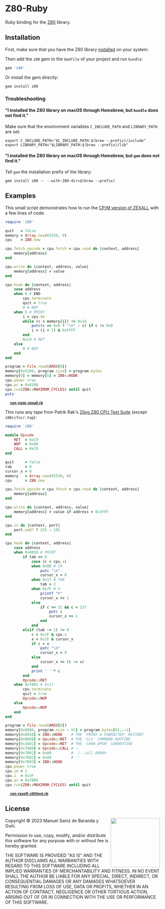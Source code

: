 # Z80-Ruby

Ruby binding for the [Z80](https://github.com/redcode/Z80) library.

## Installation

First, make sure that you have the Z80 library [installed](https://github.com/redcode/Z80#installation) on your system.

Then add the `z80` gem to the `Gemfile` of your project and run `bundle`:

```ruby
gem 'z80'
```

Or install the gem directly:

```shell
gem install z80
```

### Troubleshooting

#### "I installed the Z80 library on macOS through Homebrew, but `bundle` does not find it."

Make sure that the environment variables `C_INCLUDE_PATH` and `LIBRARY_PATH` are set:

```shell
export C_INCLUDE_PATH="$C_INCLUDE_PATH:$(brew --prefix)/include"
export LIBRARY_PATH="$LIBRARY_PATH:$(brew --prefix)/lib"
```

#### "I installed the Z80 library on macOS through Homebrew, but `gem` does not find it."

Tell `gem` the installation prefix of the library:

```shell
gem install z80 -- --with-Z80-dir=$(brew --prefix)
```

## Examples

This small script demonstrates how to run the [CP/M version of ZEXALL](https://github.com/redcode/Z80/wiki/Z80-Instruction-Set-Exerciser) with a few lines of code:

```ruby
require 'z80'

quit   = false
memory = Array.new(65536, 0)
cpu    = Z80.new

cpu.fetch_opcode = cpu.fetch = cpu.read do |context, address|
	memory[address]
end

cpu.write do |context, address, value|
	memory[address] = value
end

cpu.hook do |context, address|
	case address
	when 0 # END
		cpu.terminate
		quit = true
		0 # NOP
	when 5 # PRINT
		i = cpu.de
		while (c = memory[i]) != 0x24
			putc(c == 0xA ? "\n" : c) if c != 0xD
			i = (i + 1) & 0xFFFF
		end
		0xC9 # RET
	else
		0 # NOP
	end
end

program = File.read(ARGV[0])
memory[0x0100, program.size] = program.bytes
memory[0] = memory[5] = Z80::HOOK
cpu.power true
cpu.pc = 0x0100
cpu.run(Z80::MAXIMUM_CYCLES) until quit
puts
```

<sup>**[<sub><img src="https://zxe.io/software/Z80/assets/images/ruby-icon.svg" height="14"></sub> run-yaze-zexall.rb](https://zxe.io/software/Z80/scripts/run-yaze-zexall.rb)**</sup>

This runs any tape from Patrik Rak's [Zilog Z80 CPU Test Suite](https://github.com/raxoft/z80test) (except `z80ccfscr.tap`):

```ruby
require 'z80'

module Opcode
	RET  = 0xC9
	NOP  = 0x00
	CALL = 0xCD
end

quit     = false
tab      = 0
cursor_x = 0
memory   = Array.new(65536, 0)
cpu      = Z80.new

cpu.fetch_opcode = cpu.fetch = cpu.read do |context, address|
	memory[address]
end

cpu.write do |context, address, value|
	memory[address] = value if address > 0x3FFF
end

cpu.in do |context, port|
	port.odd? ? 255 : 191
end

cpu.hook do |context, address|
	case address
	when 0x0010 # PRINT
		if tab == 0
			case (c = cpu.a)
			when 0x0D # CR
				putc "\n"
				cursor_x = 0
			when 0x17 # TAB
				tab = 2
			when 0x7F # ©
				printf "©"
				cursor_x += 1
			else
				if c >= 32 && c < 127
					putc c
					cursor_x += 1
				end
			end
		elsif (tab -= 1) != 0
			c = 0x1F & cpu.a
			x = 0x1F & cursor_x
			if c < x
				putc "\n"
				cursor_x = 0
			else
				cursor_x += (c -= x)
			end
			print ' ' * c
		end
		Opcode::RET
	when 0x7003 # Exit
		cpu.terminate
		quit = true
		Opcode::NOP
	else
		Opcode::NOP
	end
end

program = File.read(ARGV[0])
memory[0x8000, program.size - 91] = program.bytes[91..-1]
memory[0x0010] = Z80::HOOK    # THE 'PRINT A CHARACTER' RESTART
memory[0x0D6B] = Opcode::RET  # THE 'CLS' COMMAND ROUTINE
memory[0x1601] = Opcode::RET  # THE 'CHAN_OPEN' SUBROUTINE
memory[0x7000] = Opcode::CALL # -.
memory[0x7001] = 0x00         #  |- call 8000h
memory[0x7002] = 0x80         # -'
memory[0x7003] = Z80::HOOK
cpu.power true
cpu.im = 1
cpu.i  = 0x3F
cpu.pc = 0x7000
cpu.run(Z80::MAXIMUM_CYCLES) until quit
```

<sup>**[<sub><img src="https://zxe.io/software/Z80/assets/images/ruby-icon.svg" height="14"></sub> run-raxoft-z80test.rb](https://zxe.io/software/Z80/scripts/run-raxoft-z80test.rb)**</sup>

## License

<img src="https://zxe.io/software/Z80/assets/images/0bsd.svg" width="160" align="right">

Copyright © 2023 Manuel Sainz de Baranda y Goñi.

Permission to use, copy, modify, and/or distribute this software for any purpose with or without fee is hereby granted.

THE SOFTWARE IS PROVIDED "AS IS" AND THE AUTHOR DISCLAIMS ALL WARRANTIES WITH REGARD TO THIS SOFTWARE INCLUDING ALL IMPLIED WARRANTIES OF MERCHANTABILITY AND FITNESS. IN NO EVENT SHALL THE AUTHOR BE LIABLE FOR ANY SPECIAL, DIRECT, INDIRECT, OR CONSEQUENTIAL DAMAGES OR ANY DAMAGES WHATSOEVER RESULTING FROM LOSS OF USE, DATA OR PROFITS, WHETHER IN AN ACTION OF CONTRACT, NEGLIGENCE OR OTHER TORTIOUS ACTION, ARISING OUT OF OR IN CONNECTION WITH THE USE OR PERFORMANCE OF THIS SOFTWARE.
